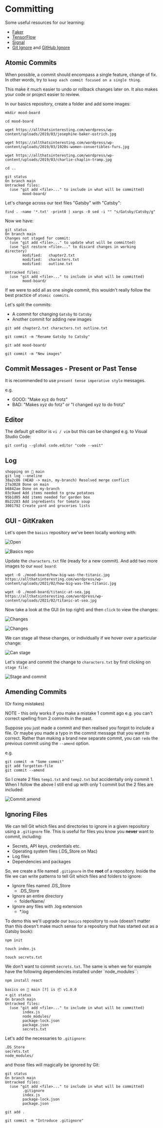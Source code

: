 # Committing

Some useful resources for our learning:
- [Faker](https://github.com/marak/Faker.js/)
- [TensorFlow](https://github.com/tensorflow/tensorflow)
- [Signal](https://github.com/signalapp/Signal-Android)
- [Git Ignore](https://www.toptal.com/developers/gitignore) and [GitHub Ignore](https://docs.github.com/en/github/getting-started-with-github/ignoring-files)

## Atomic Commits

When possible, a commit should encompass a single feature, change of fix.
In other words, try to `keep each commit focused on a single thing`.

This make it much easier to undo or rollback changes later on.
It also makes your code or project easier to review.

In our basics repository, create a folder and add some images:
```shell
mkdir mood-board

cd mood-board

wget https://allthatsinteresting.com/wordpress/wp-content/uploads/2019/03/josephine-baker-ostrich.jpg

wget https://allthatsinteresting.com/wordpress/wp-content/uploads/2019/03/1920s-women-convertibles-furs.jpg

wget https://allthatsinteresting.com/wordpress/wp-content/uploads/2019/03/charlie-chaplin-tramp.jpg
```

```shell
cd ..

git status
On branch main
Untracked files:
  (use "git add <file>..." to include in what will be committed)
        mood-board/
```

Let's change across our text files "Gatsby" with "Catsby":
```shell
find . -name '*.txt' -print0 | xargs -0 sed -i "" "s/Gatsby/Catsby/g"
```

Now we have:
```shell
git status
On branch main
Changes not staged for commit:
  (use "git add <file>..." to update what will be committed)
  (use "git restore <file>..." to discard changes in working directory)
        modified:   chapter2.txt
        modified:   characters.txt
        modified:   outline.txt

Untracked files:
  (use "git add <file>..." to include in what will be committed)
        mood-board/
```

If we were to add all as one single commit, this wouldn't really follow the best practice of `atomic commits`.

Let's split the commits:
- A commit for changing `Gatsby` to `Catsby`
- Another commit for adding new images

```shell
git add chapter2.txt characters.txt outline.txt

git commit -m "Rename Gatsby to Catsby"
```

```shell
git add mood-board/

git commit -m "New images"
```

## Commit Messages - Present or Past Tense

It is recommended to use `present tense imperative style` messages.

e.g.
- GOOD: "Make xyz do frotz"
- BAD: "Makes xyz do fotz" or "I changed xyz to do frotz"

## Editor

The default git editor is `vi / vim` but this can be changed e.g. to Visual Studio Code:
```shell
git config --global code.editor "code --wait"
```

## Log

```shell
shopping on  main 
git log --oneline
38a2c86 (HEAD -> main, my-branch) Resolved merge conflict
27a3028 Done on main
b6842ae Done on my-branch
03c9aed Add items needed to grow potatoes
95b1d05 Add items needed for garden box
8b22283 Add ingredients for tomato soup
3001792 Create yard and groceries lists
```

## GUI - GitKraken

Let's open the `basics` repository we've been locally working with:

![Open](images/gitkraken-open-repo.jpg)

![Basics repo](images/basics-reop.jpg)

Update the `characters.txt` file (ready for a new commit).
And add two more images to our `mood board`:

```shell
wget -O ./mood-board/how-big-was-the-titanic.jpg https://allthatsinteresting.com/wordpress/wp-content/uploads/2021/02/how-big-was-the-titanic.jpg

wget -O ./mood-board/titanic-at-sea.jpg https://allthatsinteresting.com/wordpress/wp-content/uploads/2021/02/titanic-at-sea.jpg
```

Now take a look at the GUI (in top right) and then `click` to view the changes:

![Changes](images/view-changes.jpg)

![Changes](images/the-changes.jpg)

We can stage all these changes, or individually if we hover over a particular change:

![Can stage](images/can-stage.jpg)

Let's stage and commit the change to `characters.txt` by first clicking on `stage file`:

![Stage and commit](images/stage-and-commit.jpg)

## Amending Commits

(Or fixing mistakes)

NOTE - this only works if you make a mistake 1 commit ago e.g. you can't correct spelling from 2 commits in the past.

Suppose you just made a commit and then realised you forgot to include a file.
Or maybe you made a typo in the commit message that you want to correct.
Rather than making a brand new separate commit, you can `redo` the previous commit using the `--amend` option.

e.g.
```shell
git commit -m "Some commit"
git add forgotten-file
git commit --amend
```

So I create 2 files `temp1.txt` and `temp2.txt` but accidentally only commit 1.
When I follow the above I still end up with only 1 commit but the 2 files are included:

![Commit amend](images/commit-amend.jpg)

## Ignoring Files

We can tell Git which files and directories to ignore in a given repository using a `.gitignore` file.
This is useful for files you know you **never** want to commit, including:
- Secrets, API keys, credentials etc.
- Operating system files (.DS_Store on Mac)
- Log files
- Dependencies and packages

So, we create a file named `.gitignore` in the **root** of a repository.
Inside the file we can write patterns to tell Git which files and folders to ignore:
- Ignore files named .DS_Store
  - .DS_Store
- Ignore an entire directory
  - folderName/
- Ignore any files with .log extension
  - *.log
    
To demo this we'll upgrade our `basics` repository to `node` (doesn't matter than this doesn't make much sense for a repository that has started out as a Gatsby book):
```shell
npm init
```

```shell
touch index.js

touch secrets.txt
```

We don't want to commit `secrets.txt`.
The same is when we for example have the following dependencies installed under `node_modules``:
```shell
npm install react
```

```shell
basics on  main [?] is 📦 v1.0.0 
➜ git status
On branch main
Untracked files:
  (use "git add <file>..." to include in what will be committed)
        index.js
        node_modules/
        package-lock.json
        package.json
        secrets.txt
```

Let's add the necessaries to `.gitignore`:

```gitignore
.DS_Store
secrets.txt
node_modules/
```
and those files will magically be ignored by Git:
```shell
git status
On branch main
Untracked files:
  (use "git add <file>..." to include in what will be committed)
        .gitignore
        index.js
        package-lock.json
        package.json
```

```shell
git add .

git commit -m "Introduce .gitignore"
```
